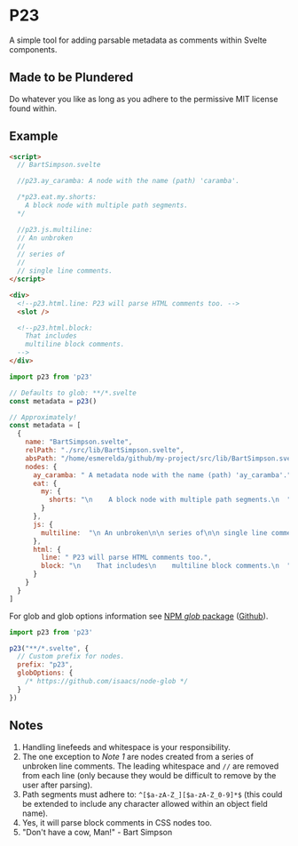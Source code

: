 # P23

A simple tool for adding parsable metadata as comments within Svelte components.

## Made to be Plundered

Do whatever you like as long as you adhere to the permissive MIT license found within.

## Example

```html
<script>
  // BartSimpson.svelte

  //p23.ay_caramba: A node with the name (path) 'caramba'.

  /*p23.eat.my.shorts:
    A block node with multiple path segments.
  */

  //p23.js.multiline:
  // An unbroken
  //
  // series of
  //
  // single line comments.
</script>

<div>
  <!--p23.html.line: P23 will parse HTML comments too. -->
  <slot />

  <!--p23.html.block:
    That includes
    multiline block comments. 
  -->
</div>
```

```js
import p23 from 'p23'

// Defaults to glob: **/*.svelte
const metadata = p23()

// Approximately!
const metadata = [
  {
    name: "BartSimpson.svelte",
    relPath: "./src/lib/BartSimpson.svelte",
    absPath: "/home/esmerelda/github/my-project/src/lib/BartSimpson.svelte",
    nodes: {
      ay_caramba: " A metadata node with the name (path) 'ay_caramba'.",
      eat: {
        my: {
          shorts: "\n    A block node with multiple path segments.\n  "
        }
      },
      js: {
        multiline:  "\n An unbroken\n\n series of\n\n single line comments."
      },
      html: {
        line: " P23 will parse HTML comments too.",
        block: "\n    That includes\n    multiline block comments.\n  ",
      }
    }
  }
]
```

For glob and glob options information see [NPM _glob_ package](https://www.npmjs.com/package/glob) ([Github](https://github.com/isaacs/node-glob)).

```js
import p23 from 'p23'

p23("**/*.svelte", {
  // Custom prefix for nodes. 
  prefix: "p23",
  globOptions: {
    /* https://github.com/isaacs/node-glob */
  }
})
```

## Notes

1. Handling linefeeds and whitespace is your responsibility.
2. The one exception to _Note 1_ are nodes created from a series of unbroken line comments. The leading whitespace and `//` are removed from each line (only because they would be difficult to remove by the user after parsing).
3. Path segments must adhere to: `^[$a-zA-Z_][$a-zA-Z_0-9]*$` (this could be extended to include any character allowed within an object field name).
4. Yes, it will parse block comments in CSS nodes too.
4. "Don't have a cow, Man!" - Bart Simpson

